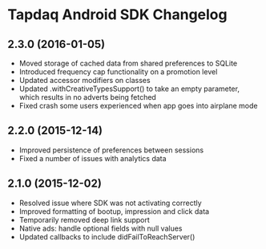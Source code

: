 # Tapdaq Android SDK Changelog

## 2.3.0 (2016-01-05)

- Moved storage of cached data from shared preferences to SQLite
- Introduced frequency cap functionality on a promotion level
- Updated accessor modifiers on classes
- Updated .withCreativeTypesSupport() to take an empty parameter, which results in no adverts being fetched
- Fixed crash some users experienced when app goes into airplane mode

## 2.2.0 (2015-12-14)

- Improved persistence of preferences between sessions
- Fixed a number of issues with analytics data

## 2.1.0 (2015-12-02)

- Resolved issue where SDK was not activating correctly
- Improved formatting of bootup, impression and click data
- Temporarily removed deep link support
- Native ads: handle optional fields with null values
- Updated callbacks to include didFailToReachServer()
